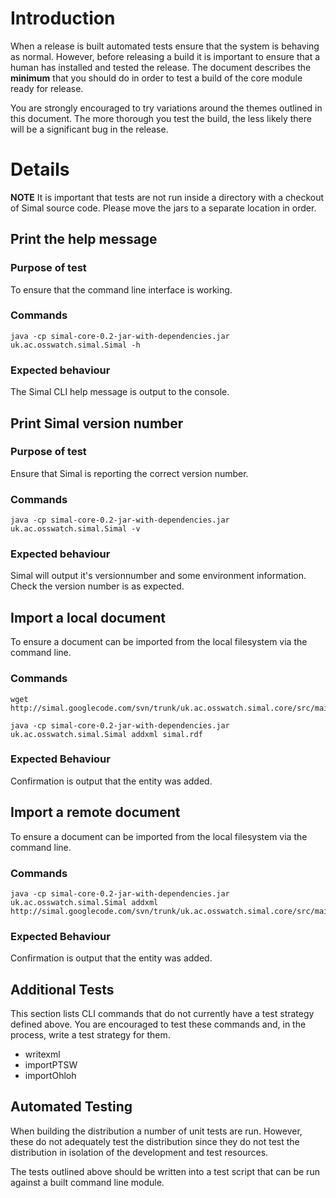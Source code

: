 # Introduction #

When a release is built automated tests ensure that the system is behaving as normal. However, before releasing a build it is important to ensure that a human has installed and tested the release. The document describes the **minimum** that you should do in order to test a build of the core module ready for release.

You are strongly encouraged to try variations around the themes outlined in this document. The more thorough you test the build, the less likely there will be a significant bug in the release.

# Details #

**NOTE** It is important that tests are not run inside a directory with a checkout of Simal source code. Please move the jars to a separate location in order.

## Print the help message ##

### Purpose of test ###

To ensure that the command line interface is working.

### Commands ###

```
java -cp simal-core-0.2-jar-with-dependencies.jar uk.ac.osswatch.simal.Simal -h
```

### Expected behaviour ###

The Simal CLI help message is output to the console.

## Print Simal version number ##

### Purpose of test ###

Ensure that Simal is reporting the correct version number.

### Commands ###

```
java -cp simal-core-0.2-jar-with-dependencies.jar uk.ac.osswatch.simal.Simal -v
```

### Expected behaviour ###

Simal will output it's versionnumber and some environment information. Check the version number is as expected.


## Import a local document ##

To ensure a document can be imported from the local filesystem via the command line.

### Commands ###

```
wget http://simal.googlecode.com/svn/trunk/uk.ac.osswatch.simal.core/src/main/resources/simal.rdf 

java -cp simal-core-0.2-jar-with-dependencies.jar uk.ac.osswatch.simal.Simal addxml simal.rdf
```

### Expected Behaviour ###

Confirmation is output that the entity was added.

## Import a remote document ##

To ensure a document can be imported from the local filesystem via the command line.

### Commands ###

```
java -cp simal-core-0.2-jar-with-dependencies.jar uk.ac.osswatch.simal.Simal addxml http://simal.googlecode.com/svn/trunk/uk.ac.osswatch.simal.core/src/main/resources/simal.rdf 
```

### Expected Behaviour ###

Confirmation is output that the entity was added.


## Additional Tests ##

This section lists CLI commands that do not currently have a test strategy defined above. You are encouraged to test these commands and, in the process, write a test strategy for them.

  * writexml
  * importPTSW
  * importOhloh

## Automated Testing ##

When building the distribution a number of unit tests are run. However, these do not adequately test the distribution since they do not test the distribution in isolation of the development and test resources.

The tests outlined above should be written into a test script that can be run against a built command line module.